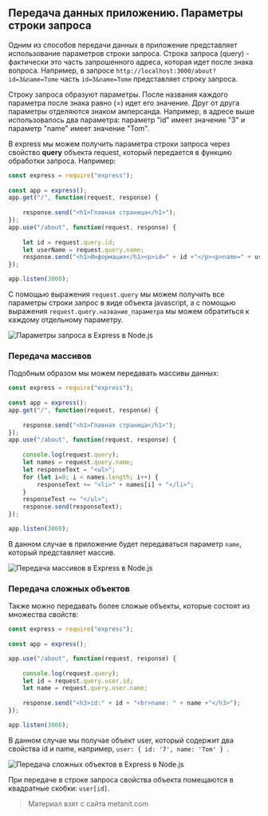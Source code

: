 ## Передача данных приложению. Параметры строки запроса

Одним из способов передачи данных в приложение представляет использование параметров строки запроса. Строка запроса (query) - фактически это часть запрошенного адреса, которая идет после знака вопроса. Например, в запросе `http://localhost:3000/about?id=3&name=Tome` часть `id=3&name=Tome` представляет строку запроса.

Строку запроса образуют параметры. После названия каждого параметра после знака равно (=) идет его значение. Друг от друга параметры отделяются знаком амперсанда. Например, в адресе выше использовалось два параметра: параметр "id" имеет значение "3" и параметр "name" имеет значение "Tom".

В express мы можем получить параметра строки запроса через свойство **query** объекта request, который передается в функцию обработки запроса. Например:

```js
const express = require("express");
 
const app = express();
app.get("/", function(request, response) {
     
    response.send("<h1>Главная страница</h1>");
});
app.use("/about", function(request, response) {
     
    let id = request.query.id;
    let userName = request.query.name;
    response.send("<h1>Информация</h1><p>id=" + id +"</p><p>name=" + userName + "</p>");
});

app.listen(3000);
```

С помощью выражения `request.query` мы можем получить все параметры строки запрос в виде объекта javascript, а с помощью выражения `request.query.название_параметра` мы можем обратиться к каждому отдельному параметру.

![Параметры запроса в Express в Node.js](https://metanit.com/web/nodejs/pics/4.25.png)

### Передача массивов

Подобным образом мы можем передавать массивы данных:

```js
const express = require("express");
 
const app = express();
app.get("/", function(request, response) {
     
    response.send("<h1>Главная страница</h1>");
});
app.use("/about", function(request, response) {
     
    console.log(request.query);
    let names = request.query.name;
    let responseText = "<ul>";
    for (let i=0; i < names.length; i++) {
        responseText += "<li>" + names[i] + "</li>";
    }
    responseText += "</ul>";
    response.send(responseText);
});

app.listen(3000);
```

В данном случае в приложение будет передаваться параметр `name`, который представляет массив.

![Передача массивов в Express в Node.js](https://metanit.com/web/nodejs/pics/4.26.png)

### Передача сложных объектов

Также можно передавать более сложые объекты, которые состоят из множества свойств:

```js
const express = require("express");
 
const app = express();

app.use("/about", function(request, response) {
     
    console.log(request.query);
    let id = request.query.user.id;
    let name = request.query.user.name;
    
    response.send("<h3>id:" + id + "<br>name: " + name +"</h3>");
});

app.listen(3000);
```

В данном случае мы получае объект user, который содержит два свойства id и name, например, `user: { id: '7', name: 'Tom' } `.

![Передача сложных объектов в Express в Node.js](https://metanit.com/web/nodejs/pics/4.27.png)

При передаче в строке запроса свойства объекта помещаются в квадратные скобки: `user[id]`.


> Материал взят с сайта metanit.com